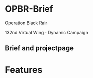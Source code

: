 # OPBR-Brief

Operation Black Rain 

 
132nd Virtual Wing - Dynamic Campaign


## Brief and projectpage







# Features

